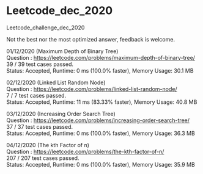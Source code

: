 # Leetcode_dec_2020
Leetcode_challenge_dec_2020

Not the best nor the most optimized answer, feedback is welcome.


01/12/2020 (Maximum Depth of Binary Tree) \
Question : https://leetcode.com/problems/maximum-depth-of-binary-tree/ \
39 / 39 test cases passed.\
Status: Accepted, Runtime: 0 ms (100.0% faster), Memory Usage: 30.1 MB 

02/12/2020 (Linked List Random Node) \
Question : https://leetcode.com/problems/linked-list-random-node/ \
7 / 7 test cases passed.\
Status: Accepted, Runtime: 11 ms (83.33% faster), Memory Usage: 40.8 MB 

03/12/2020 (Increasing Order Search Tree) \
Question : https://leetcode.com/problems/increasing-order-search-tree/ \
37 / 37 test cases passed.\
Status: Accepted, Runtime: 0 ms (100.0% faster), Memory Usage: 36.3 MB 

04/12/2020 (The kth Factor of n) \
Question : https://leetcode.com/problems/the-kth-factor-of-n/ \
207 / 207 test cases passed.\
Status: Accepted, Runtime: 0 ms (100.0% faster), Memory Usage: 35.9 MB 
